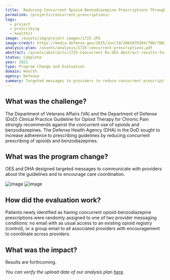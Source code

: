 ```yaml
---
title:  Reducing Concurrent Opioid-Benzodiazepine Prescriptions Through Provider Messages
permalink: /projects/concurrent-prescriptions/
tags: 
  - project
  - prescribing
  - healthit
image: /assets/img/project-images/1725.JPG
image-credit: https://media.defense.gov/2015/Jun/19/2001076394/780/780/0/150617-F-SI704-003.JPG
analysis-plan: /assets/analysis/1725-concurrent-prescriptions.pdf
abstract: /assets/abstracts/1725-Concurrent Rx-OES Abstract-results-forthcoming.pdf
status: Complete
year: 2021
type: Program Change and Evaluation
domain: Health
agency: Defense
summary: Targeted messages to providers to reduce concurrent prescriptions
---
```

## What was the challenge?
The Department of Veterans Affairs (VA) and the Department of Defense (DoD) Clinical Practice Guideline for Opioid Therapy for Chronic Pain strongly recommends against the concurrent use of opioids and benzodiazepines. The Defense Health Agency (DHA) in the DoD sought to increase adherence to prescribing guidelines by reducing concurrent prescribing of opioids and benzodiazepines.

## What was the program change?
OES and DHA designed targeted messages to communicate with providers about the guidelines and to encourage care coordination.

![image]({{site.baseurl}}/assets/img/project-images/1725-individual-email.png)
![image]({{site.baseurl}}/assets/img/project-images/1725-group-email.png)

## How did the evaluation work?
Patients newly identified as having concurrent opioid-benzodiazepine prescriptions were randomly assigned to one of two provider messaging conditions: no email with as usual access to an existing opioid registry (control), or a group email to all associated providers with encouragement to coordinate across providers. 

## What was the impact?
Results are forthcoming.

*You can verify the upload date of our analysis plan <a href="https://github.com/gsa-oes/office-of-evaluation-sciences/commits/master/assets/analysis/concurrent-prescriptions.pdf">here</a>.*
